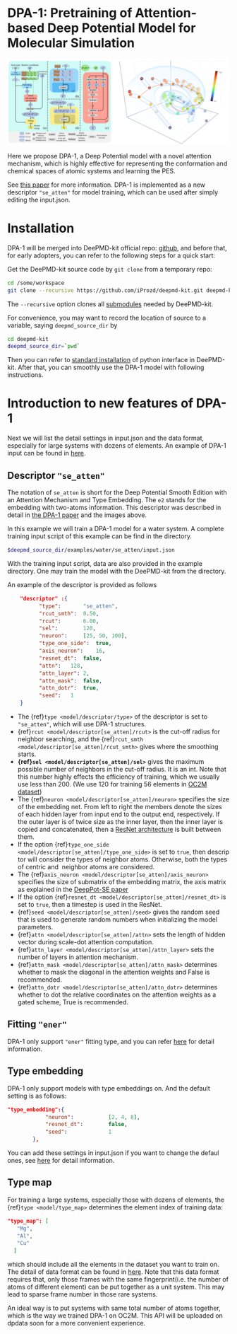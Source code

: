 # DPA-1: Pretraining of Attention-based Deep Potential Model for Molecular Simulation 

![ALT](../images/model_se_atten.png "model_se_atten")

Here we propose DPA-1, a Deep Potential model with a novel attention mechanism, which is highly effective for representing the conformation and chemical spaces of atomic systems and learning the PES.

See [this paper](https://arxiv.org/abs/2208.08236) for more information. DPA-1 is implemented as a new descriptor `"se_atten"` for model training, which can be used after simply editing the input.json.

# Installation 
DPA-1 will be merged into DeePMD-kit official repo: [github](https://github.com/deepmodeling/deepmd-kit), and before that, for early adopters, you can refer to the following steps for a quick start:

Get the DeePMD-kit source code by `git clone` from a temporary repo:
```bash
cd /some/workspace
git clone --recursive https://github.com/iProzd/deepmd-kit.git deepmd-kit
```
The `--recursive` option clones all [submodules](https://git-scm.com/book/en/v2/Git-Tools-Submodules) needed by DeePMD-kit.

For convenience, you may want to record the location of source to a variable, saying `deepmd_source_dir` by
```bash
cd deepmd-kit
deepmd_source_dir=`pwd`
```

Then you can refer to [standard installation](../install/install-from-source.md#install-the-python-interface) of python interface in DeePMD-kit. After that, you can smoothly use the DPA-1 model with following instructions.

# Introduction to new features of DPA-1
Next we will list the detail settings in input.json and the data format, especially for large systems with dozens of elements. An example of DPA-1 input can be found in [here](../../examples/water/se_atten/input.json).

## Descriptor `"se_atten"`

The notation of `se_atten` is short for the Deep Potential Smooth Edition with an Attention Mechanism and Type Embedding. The `e2` stands for the embedding with two-atoms information. 
This descriptor was described in detail in [the DPA-1 paper](https://arxiv.org/abs/2208.08236) and the images above.

In this example we will train a DPA-1 model for a water system.  A complete training input script of this example can be find in the directory. 
```bash
$deepmd_source_dir/examples/water/se_atten/input.json
```
With the training input script, data are also provided in the example directory. One may train the model with the DeePMD-kit from the directory.

An example of the descriptor is provided as follows
```json
	"descriptor" :{
          "type":		"se_atten",
          "rcut_smth":	0.50,
          "rcut":		6.00,
          "sel":		120,
          "neuron":		[25, 50, 100],
          "type_one_side":	true,
          "axis_neuron":	16,
          "resnet_dt":	false,
          "attn":	128,
          "attn_layer":	2,
          "attn_mask":	false,
          "attn_dotr":	true,
          "seed":	1
	}
```
* The {ref}`type <model/descriptor/type>` of the descriptor is set to `"se_atten"`, which will use DPA-1 structures. 
* {ref}`rcut <model/descriptor[se_atten]/rcut>` is the cut-off radius for neighbor searching, and the {ref}`rcut_smth <model/descriptor[se_atten]/rcut_smth>` gives where the smoothing starts. 
* **{ref}`sel <model/descriptor[se_atten]/sel>`** gives the maximum possible number of neighbors in the cut-off radius. It is an int. Note that this number highly effects the efficiency of training, which we usually use less than 200. (We use 120 for training 56 elements in [OC2M dataset](https://github.com/Open-Catalyst-Project/ocp/blob/main/DATASET.md))
* The {ref}`neuron <model/descriptor[se_atten]/neuron>` specifies the size of the embedding net. From left to right the members denote the sizes of each hidden layer from input end to the output end, respectively. If the outer layer is of twice size as the inner layer, then the inner layer is copied and concatenated, then a [ResNet architecture](https://arxiv.org/abs/1512.03385) is built between them.
* If the option {ref}`type_one_side <model/descriptor[se_atten]/type_one_side>` is set to `true`, then descriptor will consider the types of neighbor atoms. Otherwise, both the types of centric and  neighbor atoms are considered.
* The {ref}`axis_neuron <model/descriptor[se_atten]/axis_neuron>` specifies the size of submatrix of the embedding matrix, the axis matrix as explained in the [DeepPot-SE paper](https://arxiv.org/abs/1805.09003) 
* If the option {ref}`resnet_dt <model/descriptor[se_atten]/resnet_dt>` is set to `true`, then a timestep is used in the ResNet.
* {ref}`seed <model/descriptor[se_atten]/seed>` gives the random seed that is used to generate random numbers when initializing the model parameters.
* {ref}`attn <model/descriptor[se_atten]/attn>` sets the length of hidden vector during scale-dot attention computation.
* {ref}`attn_layer <model/descriptor[se_atten]/attn_layer>` sets the number of layers in attention mechanism.
* {ref}`attn_mask <model/descriptor[se_atten]/attn_mask>` determines whether to mask the diagonal in the attention weights and False is recommended.
* {ref}`attn_dotr <model/descriptor[se_atten]/attn_dotr>` determines whether to dot the relative coordinates on the attention weights as a gated scheme, True is recommended.

## Fitting `"ener"`
DPA-1 only support `"ener"` fitting type, and you can refer [here](train-energy.md) for detail information.

## Type embedding
DPA-1 only support models with type embeddings on. And the default setting is as follows:
```json
"type_embedding":{
            "neuron":           [2, 4, 8],
            "resnet_dt":        false,
            "seed":             1
        },
```
You can add these settings in input.json if you want to change the defaul ones, see [here](train-se-e2-a-tebd.md) for detail information.


## Type map
For training a large systems, especially those with dozens of elements, the {ref}`type <model/type_map>` determines the element index of training data:
```json
"type_map": [
   "Mg",
   "Al",
   "Cu"
  ]
```
which should include all the elements in the dataset you want to train on. The detail of data format can be found in [here](data/data-conv.md).
Note that this data format requires that, only those frames with the same fingerprint(i.e. the number of atoms of different element) can be put together as a unit system.
This may lead to sparse frame number in those rare systems. 

An ideal way is to put systems with same total number of atoms together, which is the way we trained DPA-1 on OC2M. This API will be uploaded on dpdata soon for a more convenient experience.







